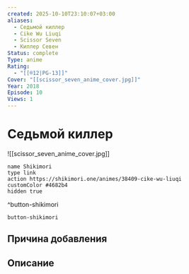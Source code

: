 ```yaml
---
created: 2025-10-10T23:10:07+03:00
aliases:
  - Седьмой киллер
  - Cike Wu Liuqi
  - Scissor Seven
  - Киллер Севен
Status: complete
Type: anime
Rating:
  - "[[®️12|PG-13]]"
Cover: "[[scissor_seven_anime_cover.jpg]]"
Year: 2018
Episode: 10
Views: 1
---
```


# Седьмой киллер

![[scissor_seven_anime_cover.jpg]]



```button
name Shikimori
type link
action https://shikimori.one/animes/38409-cike-wu-liuqi
customColor #4682b4
hidden true
```
^button-shikimori





`button-shikimori`

## Причина добавления




## Описание


